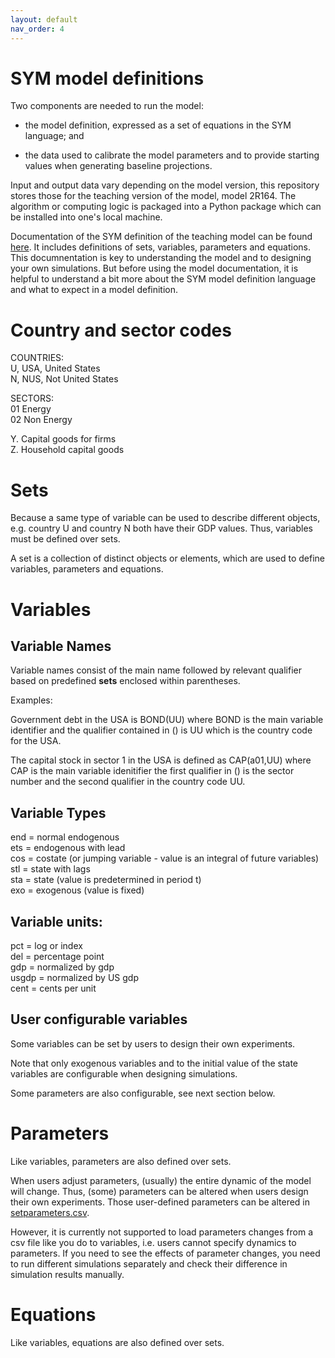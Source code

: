 ```yaml
---
layout: default
nav_order: 4
---
```

# SYM model definitions

Two components are needed to run the model:

* the model definition, expressed as a set of equations in the SYM language; and 

* the data used to calibrate the model parameters and to provide starting values
when generating baseline projections.

Input and output data vary depending on the model version, this repository stores those for the teaching version of the model, model 2R164. The algorithm or computing logic is packaged into a Python package which can be installed into one's local machine.

Documentation of the SYM definition of the teaching model can be found [here](../model/sym/model_2R_164.html). It includes definitions of sets, variables, parameters and equations. This documnentation is key
to understanding the model and to designing your own simulations. But before using the model documentation, 
it is helpful to understand a bit more about the SYM model definition language and what to expect in a model
definition.

# Country and sector codes

COUNTRIES:  
U, USA, United States  
N, NUS, Not United States

SECTORS:  
01 Energy  
02 Non Energy

Y. Capital goods for firms  
Z. Household capital goods

# Sets

Because a same type of variable can be used to describe different objects, e.g. country U and country N both have their GDP values. 
Thus, variables must be defined over sets. 

A set is a collection of distinct objects or elements, which are used to define variables, parameters and equations.

# Variables

## Variable Names

Variable names consist of the main name followed by relevant qualifier based on predefined **sets** enclosed within parentheses.

Examples:

Government debt in the USA is BOND(UU) where BOND is the main variable identifier and the qualifier contained in () is UU which is the country code for the USA.

The capital stock in sector 1 in the USA is defined as CAP(a01,UU) where CAP is the main variable idenitifier the first qualifier in () is the sector number and the second qualifier in the country code UU.

## Variable Types

end = normal endogenous  
ets = endogenous with lead  
cos = costate (or jumping variable - value is an integral of future variables)   
stl = state with lags  
sta = state (value is predetermined in period t)  
exo = exogenous (value is fixed)  

## Variable units:

pct = log or index  
del = percentage point  
gdp = normalized by gdp  
usgdp = normalized by US gdp  
cent = cents per unit  

## User configurable variables

Some variables can be set by users to design their own experiments.

Note that only exogenous variables and to the initial value of the state variables are configurable when designing simulations.  

Some parameters are also configurable, see next section below.

# Parameters <a id="parameters"></a>

Like variables, parameters are also defined over sets. 

When users adjust parameters, (usually) the entire dynamic of the model will change. 
Thus, (some) parameters can be altered when users design their own experiments.
Those user-defined parameters can be altered in [setparameters.csv](4model_files.md#setparameters).

However, it is currently not supported to load parameters changes from a csv file like you do to variables,
i.e. users cannot specify dynamics to parameters. If you need to see the effects of parameter changes,
you need to run different simulations separately and check their difference in simulation results manually.

# Equations

Like variables, equations are also defined over sets.
